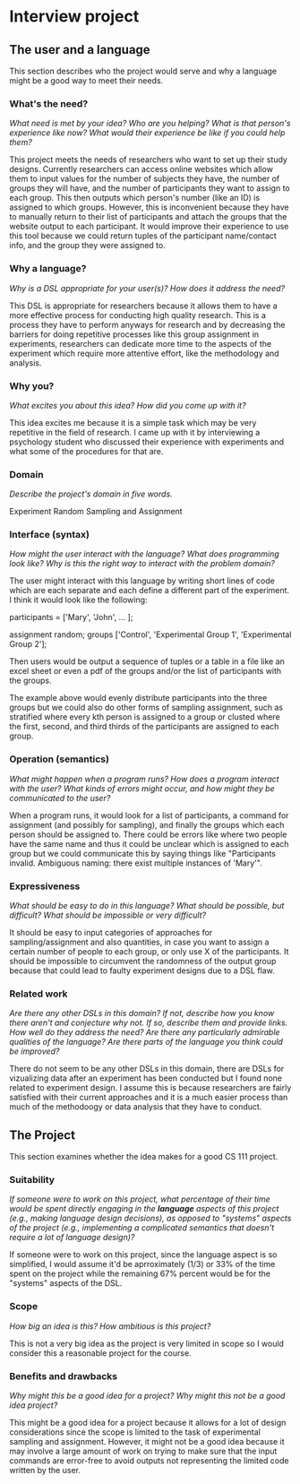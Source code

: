 # Interview project

## The user and a language

This section describes who the project would serve and why a language might be a
good way to meet their needs.

### What's the need?

_What need is met by your idea? Who are you helping? What is that person's
experience like now? What would their experience be like if you could help
them?_

This project meets the needs of researchers who want to set up their study designs. Currently researchers can access online websites which allow them to input values for the number of subjects they have, the number of groups they will have, and the number of participants they want to assign to each group. This then outputs which person's number (like an ID) is assigned to which groups. However, this is inconvenient because they have to manually return to their list of participants and attach the groups that the website output to each participant. It would improve their experience to use this tool because we could return tuples of the participant name/contact info, and the group they were assigned to.

### Why a language?

_Why is a DSL appropriate for your user(s)? How does it address the need?_

This DSL is appropriate for researchers because it allows them to have a more effective process for conducting high quality research. This is a process they have to perform anyways for research and by decreasing the barriers for doing repetitive processes like this group assignment in experiments, researchers can dedicate more time to the aspects of the experiment which require more attentive effort, like the methodology and analysis.

### Why you?

_What excites you about this idea? How did you come up with it?_

This idea excites me because it is a simple task which may be very repetitive in the field of research. I came up with it by interviewing a psychology student who discussed their experience with experiments and what some of the procedures for that are.

### Domain

_Describe the project's domain in five words._

Experiment Random Sampling and Assignment

### Interface (syntax)

_How might the user interact with the language? What does programming look
like? Why is this the right way to interact with the problem domain?_

The user might interact with this language by writing short lines of code which are each separate and each define a different part of the experiment. I think it would look like the following:

participants = ['Mary', 'John', ... ];

assignment random;
groups ['Control', 'Experimental Group 1', 'Experimental Group 2'];

Then users would be output a sequence of tuples or a table in a file like an excel sheet or even a pdf of the groups and/or the list of participants with the groups.

The example above would evenly distribute participants into the three groups but we could also do other forms of sampling assignment, such as stratified where every kth person is assigned to a group or clusted where the first, second, and third thirds of the participants are assigned to each group.

### Operation (semantics)

_What might happen when a program runs? How does a program interact with the
user? What kinds of errors might occur, and how might they be communicated to
the user?_

When a program runs, it would look for a list of participants, a command for assignment (and possibly for sampling), and finally the groups which each person should be assigned to. There could be errors like where two people have the same name and thus it could be unclear which is assigned to each group but we could communicate this by saying things like "Participants invalid. Ambiguous naming: there exist multiple instances of 'Mary'".

### Expressiveness

_What should be easy to do in this language? What should be possible, but
difficult? What should be impossible or very difficult?_

It should be easy to input categories of approaches for sampling/assignment and also quantities, in case you want to assign a certain number of people to each group, or only use X of the participants. It should be impossible to circumvent the randomness of the output group because that could lead to faulty experiment designs due to a DSL flaw.

### Related work

_Are there any other DSLs in this domain? If not, describe how you know there
aren't and conjecture why not. If so, describe them and provide links. How well
do they address the need? Are there any particularly admirable qualities of the
language? Are there parts of the language you think could be improved?_

There do not seem to be any other DSLs in this domain, there are DSLs for vizualizing data after an experiment has been conducted but I found none related to experiment design. I assume this is because researchers are fairly satisfied with their current approaches and it is a much easier process than much of the methodoogy or data analysis that they have to conduct.

## The Project

This section examines whether the idea makes for a good CS 111 project.

### Suitability

_If someone were to work on this project, what percentage of their time would be
spent directly engaging in the **language** aspects of this project (e.g.,
making language design decisions), as opposed to "systems" aspects of the
project (e.g., implementing a complicated semantics that doesn't require a lot
of language design)?_

If someone were to work on this project, since the language aspect is so simplified, I would assume it'd be aprroximately (1/3) or 33% of the time spent on the project while the remaining 67% percent would be for the "systems" aspects of the DSL.

### Scope

_How big an idea is this? How ambitious is this project?_

This is not a very big idea as the project is very limited in scope so I would consider this a reasonable project for the course.

### Benefits and drawbacks

_Why might this be a good idea for a project? Why might this not be a good idea
project?_

This might be a good idea for a project because it allows for a lot of design considerations since the scope is limited to the task of experimental sampling and assignment. However, it might not be a good idea because it may involve a large amount of work on trying to make sure that the input commands are error-free to avoid outputs not representing the limited code written by the user.